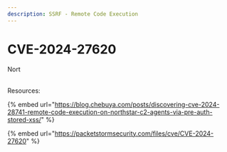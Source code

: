 ```yaml
---
description: SSRF - Remote Code Execution
---
```


# CVE-2024-27620

Nort

\
Resources:

{% embed url="https://blog.chebuya.com/posts/discovering-cve-2024-28741-remote-code-execution-on-northstar-c2-agents-via-pre-auth-stored-xss/" %}

{% embed url="https://packetstormsecurity.com/files/cve/CVE-2024-27620" %}
